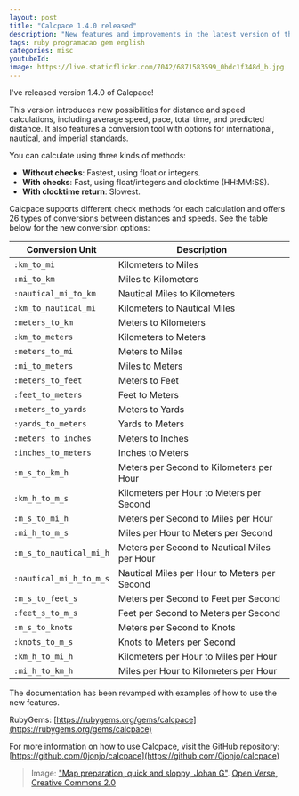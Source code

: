 ```yaml
---
layout: post
title: "Calcpace 1.4.0 released"
description: "New features and improvements in the latest version of the gem"
tags: ruby programacao gem english
categories: misc
youtubeId:
image: https://live.staticflickr.com/7042/6871583599_0bdc1f348d_b.jpg
---
```


I've released version 1.4.0 of Calcpace!

This version introduces new possibilities for distance and speed calculations, including average speed, pace, total time, and predicted distance. It also features a conversion tool with options for international, nautical, and imperial standards.

You can calculate using three kinds of methods:

- **Without checks**: Fastest, using float or integers.
- **With checks**: Fast, using float/integers and clocktime (HH:MM:SS).
- **With clocktime return**: Slowest.

Calcpace supports different check methods for each calculation and offers 26 types of conversions between distances and speeds. See the table below for the new conversion options:

| Conversion Unit      | Description                  |
|----------------------|------------------------------|
| `:km_to_mi`          | Kilometers to Miles          |
| `:mi_to_km`          | Miles to Kilometers          |
| `:nautical_mi_to_km` | Nautical Miles to Kilometers |
| `:km_to_nautical_mi` | Kilometers to Nautical Miles |
| `:meters_to_km`      | Meters to Kilometers         |
| `:km_to_meters`      | Kilometers to Meters         |
| `:meters_to_mi`      | Meters to Miles              |
| `:mi_to_meters`      | Miles to Meters              |
| `:meters_to_feet`    | Meters to Feet               |
| `:feet_to_meters`    | Feet to Meters               |
| `:meters_to_yards`   | Meters to Yards              |
| `:yards_to_meters`   | Yards to Meters              |
| `:meters_to_inches`  | Meters to Inches             |
| `:inches_to_meters`  | Inches to Meters             |
| `:m_s_to_km_h`       | Meters per Second to Kilometers per Hour |
| `:km_h_to_m_s`       | Kilometers per Hour to Meters per Second |
| `:m_s_to_mi_h`       | Meters per Second to Miles per Hour |
| `:mi_h_to_m_s`       | Miles per Hour to Meters per Second |
| `:m_s_to_nautical_mi_h` | Meters per Second to Nautical Miles per Hour |
| `:nautical_mi_h_to_m_s` | Nautical Miles per Hour to Meters per Second |
| `:m_s_to_feet_s`     | Meters per Second to Feet per Second |
| `:feet_s_to_m_s`     | Feet per Second to Meters per Second |
| `:m_s_to_knots`      | Meters per Second to Knots   |
| `:knots_to_m_s`      | Knots to Meters per Second   |
| `:km_h_to_mi_h`      | Kilometers per Hour to Miles per Hour |
| `:mi_h_to_km_h`      | Miles per Hour to Kilometers per Hour |

The documentation has been revamped with examples of how to use the new features.

RubyGems: [https://rubygems.org/gems/calcpace](https://rubygems.org/gems/calcpace)

For more information on how to use Calcpace, visit the GitHub repository: [https://github.com/0jonjo/calcpace](https://github.com/0jonjo/calcpace)

> Image: ["Map preparation, quick and sloppy, Johan G"](https://openverse.org/image/a7b2cdea-5287-4f04-8da8-13b7351dfdf3). [Open Verse, Creative Commons 2.0](https://openverse.org/)
